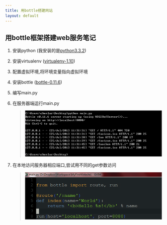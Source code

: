 ```yaml
---
title: 用bottle搭建网站
layout: default
---
```


用bottle框架搭建web服务笔记
---------------------------

1.	安装python (我安装的是[python3.3.2][a1])
2.	安装virtualenv ([virtualenv-1.10][a2])
3.	配置虚拟环境,将环境变量指向虚拟环境
4.	安装bottle ([bottle-0.11.6][a3])
5.	编写main.py
6.	在服务器端运行main.py
	>	![running main.py][p1]

7.	在本地访问服务器相应端口,尝试用不同的get参数访问
	>	![trying different parament of get][p2]


[a1]: http://www.python.org/download/
[a2]: http://pypi.python.org/pypi/virtualenv#downloads
[a3]: https://pypi.python.org/pypi/bottle/0.11.6
[p1]: ../res/C1DB3EFB.png
[p2]: ../res/4A86CD91.png

